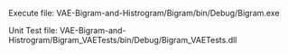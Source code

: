 Execute file: VAE-Bigram-and-Histrogram/Bigram/bin/Debug/Bigram.exe

Unit Test file: VAE-Bigram-and-Histrogram/Bigram_VAETests/bin/Debug/Bigram_VAETests.dll
